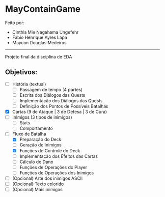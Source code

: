 # MayContainGame
Feito por:
* Cinthia Mie Nagahama Ungefehr
* Fabio Henrique Ayres Lapa
* Maycon Douglas Medeiros<br>
----------------------------------------
Projeto final da disciplina de EDA

## Objetivos:

- [ ] História (textual)
    - [ ] Passagem de tempo (4 partes)
    - [ ] Escrita dos Diálogos das Quests
    - [ ] Implementação dos Diálogos das Quests
    - [ ] Definição dos Pontos de Possíveis Batalhas
- [X] Cartas (9 de Ataque | 3 de Defesa | 3 de Cura)
- [ ] Inimigos (3 tipos de inimigos)
    - [ ] Stats
    - [ ] Comportamento
- [ ] Fluxo de Batalha
    - [X] Preparação do Deck
    - [ ] Geração de Inimigos
    - [X] Funções de Controle do Deck
    - [ ] Implementação dos Efeitos das Cartas
    - [ ] Cálculo de Dano
    - [ ] Funções de Operações do Player
    - [ ] Funções de Operações dos Inimigos

- [ ] \(Opcional) Arte dos inimigos ASCII
- [ ] \(Opcional) Texto colorido
- [ ] \(Opcional) Mais inimigos
